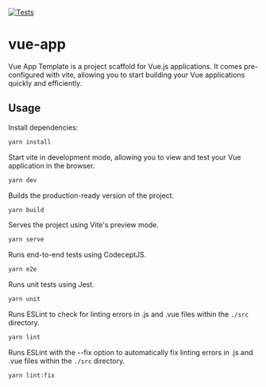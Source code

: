 [![Tests](https://github.com/germanbisurgi/vue-app-template/actions/workflows/main.yml/badge.svg)](https://github.com/germanbisurgi/vue-app-template/actions/workflows/main.yml)

# vue-app

Vue App Template is a project scaffold for Vue.js applications. It comes pre-configured with vite, allowing you to start building your Vue applications quickly and efficiently.

## Usage

Install dependencies:
```bash
yarn install
```

Start vite in development mode, allowing you to view and test your Vue application in the browser.

```bash
yarn dev
```

Builds the production-ready version of the project.

```bash
yarn build
```

Serves the project using Vite's preview mode.

```bash
yarn serve
```

Runs end-to-end tests using CodeceptJS.

```bash
yarn e2e
```

Runs unit tests using Jest.

```bash
yarn unit
```

Runs ESLint to check for linting errors in .js and .vue files within the `./src` directory.

```bash
yarn lint
```

Runs ESLint with the --fix option to automatically fix linting errors in .js and .vue files within the `./src` directory.
```bash
yarn lint:fix
```

